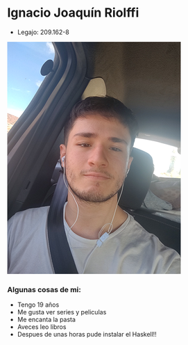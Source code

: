 # Ignacio Joaquín Riolffi
- Legajo: 209.162-8

![foto mia para github](foto_git.png)

### Algunas cosas de mi:

- Tengo 19 años
- Me gusta ver series y peliculas
- Me encanta la pasta
- Aveces leo libros
- Despues de unas horas pude instalar el Haskell!!
